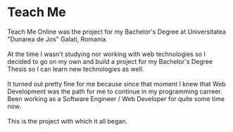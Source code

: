 # Teach Me

Teach Me Online was the project for my Bachelor's Degree at Universitatea "Dunarea de Jos" Galati, Romania.
<br /><br />
At the time I wasn't studying nor working with web technologies so I decided to go on my own and build a project for my Bachelor's Degree Thesis so I can learn new technologies as well.
<br /><br />
It turned out pretty fine for me because since that moment I knew that Web Development was the path for me to continue in my programming carreer.
Been working as a Software Engineer / Web Developer for quite some time now.
<br /><br />
This is the project with which it all began.
